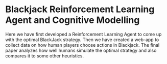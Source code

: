 # Blackjack Reinforcement Learning Agent and Cognitive Modelling

Here we have first developed a Reinforcement Learning Agent to come up with the optimal BlackJack strategy. Then we have created a web-app to collect data on how human players choose actions in Blackjack. The final paper analyzes how well humans simulate the optimal strategy and also compares it to some other heuristics.
